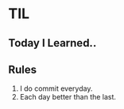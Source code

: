 # TIL

## Today I Learned..

## Rules

1. I do commit everyday. 
2. Each day better than the last.


